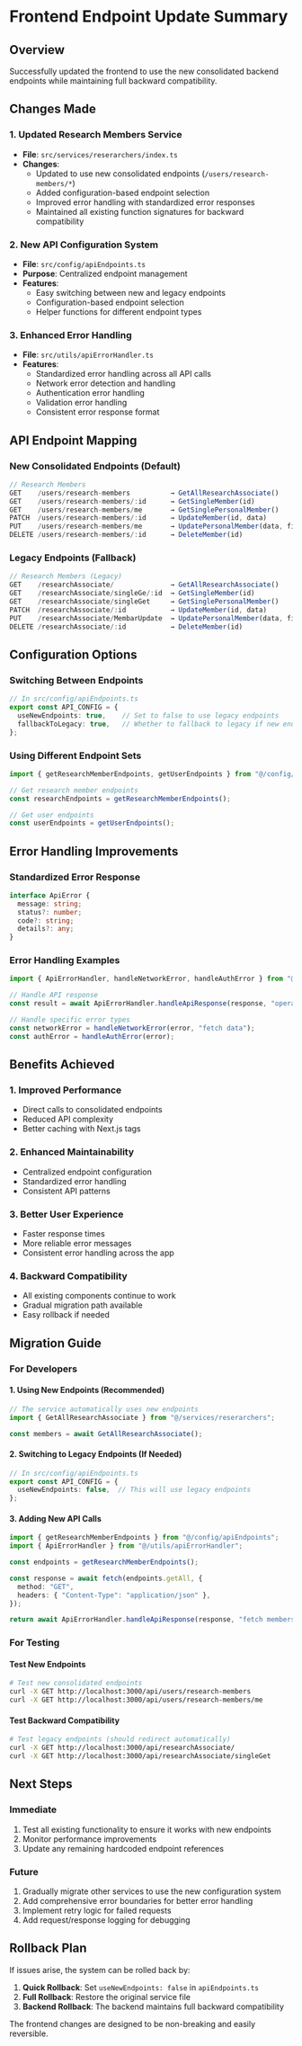 # Frontend Endpoint Update Summary

## Overview
Successfully updated the frontend to use the new consolidated backend endpoints while maintaining full backward compatibility.

## Changes Made

### 1. **Updated Research Members Service**
- **File**: `src/services/reserarchers/index.ts`
- **Changes**: 
  - Updated to use new consolidated endpoints (`/users/research-members/*`)
  - Added configuration-based endpoint selection
  - Improved error handling with standardized error responses
  - Maintained all existing function signatures for backward compatibility

### 2. **New API Configuration System**
- **File**: `src/config/apiEndpoints.ts`
- **Purpose**: Centralized endpoint management
- **Features**:
  - Easy switching between new and legacy endpoints
  - Configuration-based endpoint selection
  - Helper functions for different endpoint types

### 3. **Enhanced Error Handling**
- **File**: `src/utils/apiErrorHandler.ts`
- **Features**:
  - Standardized error handling across all API calls
  - Network error detection and handling
  - Authentication error handling
  - Validation error handling
  - Consistent error response format

## API Endpoint Mapping

### New Consolidated Endpoints (Default)
```typescript
// Research Members
GET    /users/research-members          → GetAllResearchAssociate()
GET    /users/research-members/:id      → GetSingleMember(id)
GET    /users/research-members/me       → GetSinglePersonalMember()
PATCH  /users/research-members/:id      → UpdateMember(id, data)
PUT    /users/research-members/me       → UpdatePersonalMember(data, file)
DELETE /users/research-members/:id      → DeleteMember(id)
```

### Legacy Endpoints (Fallback)
```typescript
// Research Members (Legacy)
GET    /researchAssociate/              → GetAllResearchAssociate()
GET    /researchAssociate/singleGe/:id  → GetSingleMember(id)
GET    /researchAssociate/singleGet     → GetSinglePersonalMember()
PATCH  /researchAssociate/:id           → UpdateMember(id, data)
PUT    /researchAssociate/MembarUpdate  → UpdatePersonalMember(data, file)
DELETE /researchAssociate/:id           → DeleteMember(id)
```

## Configuration Options

### Switching Between Endpoints
```typescript
// In src/config/apiEndpoints.ts
export const API_CONFIG = {
  useNewEndpoints: true,    // Set to false to use legacy endpoints
  fallbackToLegacy: true,   // Whether to fallback to legacy if new endpoints fail
};
```

### Using Different Endpoint Sets
```typescript
import { getResearchMemberEndpoints, getUserEndpoints } from "@/config/apiEndpoints";

// Get research member endpoints
const researchEndpoints = getResearchMemberEndpoints();

// Get user endpoints
const userEndpoints = getUserEndpoints();
```

## Error Handling Improvements

### Standardized Error Response
```typescript
interface ApiError {
  message: string;
  status?: number;
  code?: string;
  details?: any;
}
```

### Error Handling Examples
```typescript
import { ApiErrorHandler, handleNetworkError, handleAuthError } from "@/utils/apiErrorHandler";

// Handle API response
const result = await ApiErrorHandler.handleApiResponse(response, "operation name");

// Handle specific error types
const networkError = handleNetworkError(error, "fetch data");
const authError = handleAuthError(error);
```

## Benefits Achieved

### 1. **Improved Performance**
- Direct calls to consolidated endpoints
- Reduced API complexity
- Better caching with Next.js tags

### 2. **Enhanced Maintainability**
- Centralized endpoint configuration
- Standardized error handling
- Consistent API patterns

### 3. **Better User Experience**
- Faster response times
- More reliable error messages
- Consistent error handling across the app

### 4. **Backward Compatibility**
- All existing components continue to work
- Gradual migration path available
- Easy rollback if needed

## Migration Guide

### For Developers

#### 1. **Using New Endpoints (Recommended)**
```typescript
// The service automatically uses new endpoints
import { GetAllResearchAssociate } from "@/services/reserarchers";

const members = await GetAllResearchAssociate();
```

#### 2. **Switching to Legacy Endpoints (If Needed)**
```typescript
// In src/config/apiEndpoints.ts
export const API_CONFIG = {
  useNewEndpoints: false,  // This will use legacy endpoints
};
```

#### 3. **Adding New API Calls**
```typescript
import { getResearchMemberEndpoints } from "@/config/apiEndpoints";
import { ApiErrorHandler } from "@/utils/apiErrorHandler";

const endpoints = getResearchMemberEndpoints();

const response = await fetch(endpoints.getAll, {
  method: "GET",
  headers: { "Content-Type": "application/json" },
});

return await ApiErrorHandler.handleApiResponse(response, "fetch members");
```

### For Testing

#### Test New Endpoints
```bash
# Test new consolidated endpoints
curl -X GET http://localhost:3000/api/users/research-members
curl -X GET http://localhost:3000/api/users/research-members/me
```

#### Test Backward Compatibility
```bash
# Test legacy endpoints (should redirect automatically)
curl -X GET http://localhost:3000/api/researchAssociate/
curl -X GET http://localhost:3000/api/researchAssociate/singleGet
```

## Next Steps

### Immediate
1. Test all existing functionality to ensure it works with new endpoints
2. Monitor performance improvements
3. Update any remaining hardcoded endpoint references

### Future
1. Gradually migrate other services to use the new configuration system
2. Add comprehensive error boundaries for better error handling
3. Implement retry logic for failed requests
4. Add request/response logging for debugging

## Rollback Plan

If issues arise, the system can be rolled back by:

1. **Quick Rollback**: Set `useNewEndpoints: false` in `apiEndpoints.ts`
2. **Full Rollback**: Restore the original service file
3. **Backend Rollback**: The backend maintains full backward compatibility

The frontend changes are designed to be non-breaking and easily reversible.
